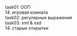 task01: ООП<br />
	14. игровая комната<br />
task02: регулярные выражения<br />
task03: xml & xsd<br />
	14. старые открытки<br />
